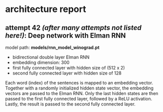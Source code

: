 # architecture report

## attempt 42 *(after many attempts not listed here!)*: Deep network with Elman RNN
model path: **models/rnn_model_winograd.pt**

- bidirectional double layer Elman RNN
- embedding dimension: 300
- first fully connected layer with hidden size of (512 x 2)
- second fully connected layer with hidden size of 128

Each word (index) of the sentences is mapped to an embedding vector. Together with a randomly initialized hidden state vector, the embedding vectors are passed to the Elman RNN. Only the last hidden states are then passed to the first fully connected layer, followed by a ReLU activation. Lastly, the result is passed to the second fully connected layer.
